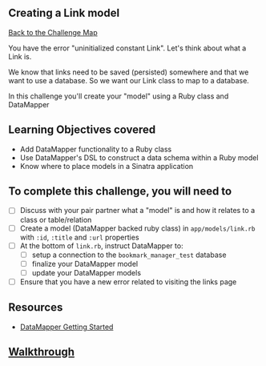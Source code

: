 ## Creating a Link model

[Back to the Challenge Map](00_challenge_map.md)

You have the error "uninitialized constant Link". Let's think about what a Link is.

We know that links need to be saved (persisted) somewhere and that we want to use a database. So we want our Link class to map to a database.

In this challenge you'll create your "model" using a Ruby class and DataMapper

## Learning Objectives covered

* Add DataMapper functionality to a Ruby class
* Use DataMapper's DSL to construct a data schema within a Ruby model
* Know where to place models in a Sinatra application

## To complete this challenge, you will need to

- [ ] Discuss with your pair partner what a "model" is and how it relates to a class or table/relation
- [ ] Create a model (DataMapper backed ruby class) in `app/models/link.rb` with `:id`, `:title` and `:url` properties
- [ ] At the bottom of `link.rb`, instruct DataMapper to:
  - [ ] setup a connection to the `bookmark_manager_test` database
  - [ ] finalize your DataMapper model
  - [ ] update your DataMapper models
- [ ] Ensure that you have a new error related to visiting the links page

## Resources

* [DataMapper Getting Started](http://datamapper.org/getting-started.html)

## [Walkthrough](walkthroughs/09.md)
